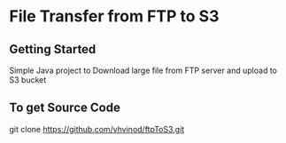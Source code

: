 # File Transfer from FTP to S3
## Getting Started
Simple Java project to Download large file from FTP server and upload to S3 bucket
## To get Source Code
git clone https://github.com/vhvinod/ftpToS3.git
